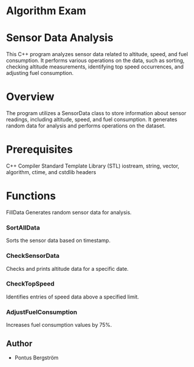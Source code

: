 # Algorithm Exam

# Sensor Data Analysis
This C++ program analyzes sensor data related to altitude, speed, and fuel consumption. It performs various operations on the data, such as sorting, checking altitude measurements, identifying top speed occurrences, and adjusting fuel consumption.

# Overview
The program utilizes a SensorData class to store information about sensor readings, including altitude, speed, and fuel consumption. It generates random data for analysis and performs operations on the dataset.

# Prerequisites
C++ Compiler
Standard Template Library (STL)
iostream, string, vector, algorithm, ctime, and cstdlib headers

# Functions
FillData
Generates random sensor data for analysis.

### SortAllData
Sorts the sensor data based on timestamp.

### CheckSensorData
Checks and prints altitude data for a specific date.

### CheckTopSpeed
Identifies entries of speed data above a specified limit.

### AdjustFuelConsumption
Increases fuel consumption values by 75%.

## Author
- Pontus Bergström
